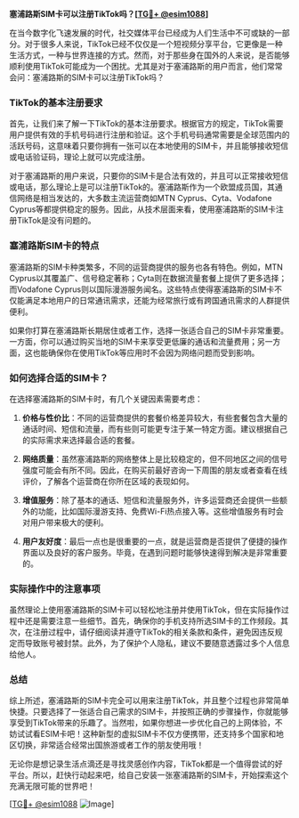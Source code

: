 **塞浦路斯SIM卡可以注册TikTok吗？[[TG💪+ @esim1088](https://t.me/s/esim1088)]**

在当今数字化飞速发展的时代，社交媒体平台已经成为人们生活中不可或缺的一部分。对于很多人来说，TikTok已经不仅仅是一个短视频分享平台，它更像是一种生活方式，一种与世界连接的方式。然而，对于那些身在国外的人来说，是否能够顺利使用TikTok可能成为一个困扰。尤其是对于塞浦路斯的用户而言，他们常常会问：塞浦路斯的SIM卡可以注册TikTok吗？

### TikTok的基本注册要求

首先，让我们来了解一下TikTok的基本注册要求。根据官方的规定，TikTok需要用户提供有效的手机号码进行注册和验证。这个手机号码通常需要是全球范围内的活跃号码，这意味着只要你拥有一张可以在本地使用的SIM卡，并且能够接收短信或电话验证码，理论上就可以完成注册。

对于塞浦路斯的用户来说，只要你的SIM卡是合法有效的，并且可以正常接收短信或电话，那么理论上是可以注册TikTok的。塞浦路斯作为一个欧盟成员国，其通信网络是相当发达的，大多数主流运营商如MTN Cyprus、Cyta、Vodafone Cyprus等都提供稳定的服务。因此，从技术层面来看，使用塞浦路斯的SIM卡注册TikTok是没有问题的。

### 塞浦路斯SIM卡的特点

塞浦路斯的SIM卡种类繁多，不同的运营商提供的服务也各有特色。例如，MTN Cyprus以其覆盖广、信号稳定著称；Cyta则在数据流量套餐上提供了更多选择；而Vodafone Cyprus则以国际漫游服务闻名。这些特点使得塞浦路斯的SIM卡不仅能满足本地用户的日常通讯需求，还能为经常旅行或有跨国通讯需求的人群提供便利。

如果你打算在塞浦路斯长期居住或者工作，选择一张适合自己的SIM卡非常重要。一方面，你可以通过购买当地的SIM卡来享受更低廉的通话和流量费用；另一方面，这也能确保你在使用TikTok等应用时不会因为网络问题而受到影响。

### 如何选择合适的SIM卡？

在选择塞浦路斯的SIM卡时，有几个关键因素需要考虑：

1. **价格与性价比**：不同的运营商提供的套餐价格差异较大，有些套餐包含大量的通话时间、短信和流量，而有些则可能更专注于某一特定方面。建议根据自己的实际需求来选择最合适的套餐。

2. **网络质量**：虽然塞浦路斯的网络整体上是比较稳定的，但不同地区之间的信号强度可能会有所不同。因此，在购买前最好咨询一下周围的朋友或者查看在线评价，了解各个运营商在你所在区域的表现如何。

3. **增值服务**：除了基本的通话、短信和流量服务外，许多运营商还会提供一些额外的功能，比如国际漫游支持、免费Wi-Fi热点接入等。这些增值服务有时会对用户带来极大的便利。

4. **用户友好度**：最后一点也是很重要的一点，就是运营商是否提供了便捷的操作界面以及良好的客户服务。毕竟，在遇到问题时能够快速得到解决是非常重要的。

### 实际操作中的注意事项

虽然理论上使用塞浦路斯的SIM卡可以轻松地注册并使用TikTok，但在实际操作过程中还是需要注意一些细节。首先，确保你的手机支持所选SIM卡的工作频段。其次，在注册过程中，请仔细阅读并遵守TikTok的相关条款和条件，避免因违反规定而导致账号被封禁。此外，为了保护个人隐私，建议不要随意透露过多个人信息给他人。

### 总结

综上所述，塞浦路斯的SIM卡完全可以用来注册TikTok，并且整个过程也非常简单快捷。只要选择了一张适合自己需求的SIM卡，并按照正确的步骤操作，你就能够享受到TikTok带来的乐趣了。当然啦，如果你想进一步优化自己的上网体验，不妨试试看ESIM卡吧！这种新型的虚拟SIM卡不仅方便携带，还支持多个国家和地区切换，非常适合经常出国旅游或者工作的朋友使用哦！

无论你是想记录生活点滴还是寻找灵感创作内容，TikTok都是一个值得尝试的好平台。所以，赶快行动起来吧，给自己安装一张塞浦路斯的SIM卡，开始探索这个充满无限可能的世界吧！

[[TG💪+ @esim1088](https://t.me/s/esim1088) ![Image](https://i.postimg.cc/4NQfJmqS/Snipaste-2025-05-13-00-14-12.png)]